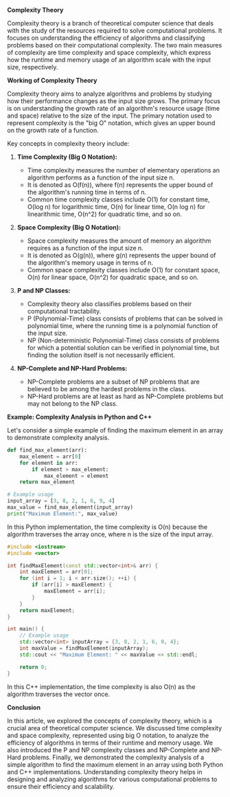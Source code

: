 **Complexity Theory**

Complexity theory is a branch of theoretical computer science that deals with the study of the resources required to solve computational problems. It focuses on understanding the efficiency of algorithms and classifying problems based on their computational complexity. The two main measures of complexity are time complexity and space complexity, which express how the runtime and memory usage of an algorithm scale with the input size, respectively.

**Working of Complexity Theory**

Complexity theory aims to analyze algorithms and problems by studying how their performance changes as the input size grows. The primary focus is on understanding the growth rate of an algorithm's resource usage (time and space) relative to the size of the input. The primary notation used to represent complexity is the "big O" notation, which gives an upper bound on the growth rate of a function.

Key concepts in complexity theory include:

1. **Time Complexity (Big O Notation):**
   - Time complexity measures the number of elementary operations an algorithm performs as a function of the input size n.
   - It is denoted as O(f(n)), where f(n) represents the upper bound of the algorithm's running time in terms of n.
   - Common time complexity classes include O(1) for constant time, O(log n) for logarithmic time, O(n) for linear time, O(n log n) for linearithmic time, O(n^2) for quadratic time, and so on.

2. **Space Complexity (Big O Notation):**
   - Space complexity measures the amount of memory an algorithm requires as a function of the input size n.
   - It is denoted as O(g(n)), where g(n) represents the upper bound of the algorithm's memory usage in terms of n.
   - Common space complexity classes include O(1) for constant space, O(n) for linear space, O(n^2) for quadratic space, and so on.

3. **P and NP Classes:**
   - Complexity theory also classifies problems based on their computational tractability.
   - P (Polynomial-Time) class consists of problems that can be solved in polynomial time, where the running time is a polynomial function of the input size.
   - NP (Non-deterministic Polynomial-Time) class consists of problems for which a potential solution can be verified in polynomial time, but finding the solution itself is not necessarily efficient.

4. **NP-Complete and NP-Hard Problems:**
   - NP-Complete problems are a subset of NP problems that are believed to be among the hardest problems in the class.
   - NP-Hard problems are at least as hard as NP-Complete problems but may not belong to the NP class.

**Example: Complexity Analysis in Python and C++**

Let's consider a simple example of finding the maximum element in an array to demonstrate complexity analysis.

```python
def find_max_element(arr):
    max_element = arr[0]
    for element in arr:
        if element > max_element:
            max_element = element
    return max_element

# Example usage
input_array = [3, 8, 2, 1, 6, 9, 4]
max_value = find_max_element(input_array)
print("Maximum Element:", max_value)
```

In this Python implementation, the time complexity is O(n) because the algorithm traverses the array once, where n is the size of the input array.

```cpp
#include <iostream>
#include <vector>

int findMaxElement(const std::vector<int>& arr) {
    int maxElement = arr[0];
    for (int i = 1; i < arr.size(); ++i) {
        if (arr[i] > maxElement) {
            maxElement = arr[i];
        }
    }
    return maxElement;
}

int main() {
    // Example usage
    std::vector<int> inputArray = {3, 8, 2, 1, 6, 9, 4};
    int maxValue = findMaxElement(inputArray);
    std::cout << "Maximum Element: " << maxValue << std::endl;

    return 0;
}
```

In this C++ implementation, the time complexity is also O(n) as the algorithm traverses the vector once.

**Conclusion**

In this article, we explored the concepts of complexity theory, which is a crucial area of theoretical computer science. We discussed time complexity and space complexity, represented using big O notation, to analyze the efficiency of algorithms in terms of their runtime and memory usage. We also introduced the P and NP complexity classes and NP-Complete and NP-Hard problems. Finally, we demonstrated the complexity analysis of a simple algorithm to find the maximum element in an array using both Python and C++ implementations. Understanding complexity theory helps in designing and analyzing algorithms for various computational problems to ensure their efficiency and scalability.
